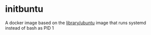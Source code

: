 initbuntu
=========

A docker image based on the [library/ubuntu](https://hub.docker.com/_/ubuntu/) image that runs systemd instead of bash as PID 1